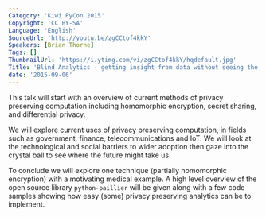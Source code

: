 ```yaml
---
Category: 'Kiwi PyCon 2015'
Copyright: 'CC BY-SA'
Language: 'English'
SourceUrl: 'http://youtu.be/zgCCtof4kkY'
Speakers: [Brian Thorne]
Tags: []
ThumbnailUrl: 'https://i.ytimg.com/vi/zgCCtof4kkY/hqdefault.jpg'
Title: 'Blind Analytics - getting insight from data without seeing the data'
date: '2015-09-06'
---
```

This talk will start with an overview of current methods of privacy preserving computation including homomorphic encryption, secret sharing, and differential privacy.

We will explore current uses of privacy preserving computation, in fields such as government, finance, telecommunications and IoT. We will look at the technological and social barriers to wider adoption then gaze into the crystal ball to see where the future might take us. 

To conclude we will explore one technique (partially homomorphic encryption) with a motivating medical example. A high level overview of the open source library `python-paillier` will be given along with a few code samples showing how easy (some) privacy preserving analytics can be to implement.